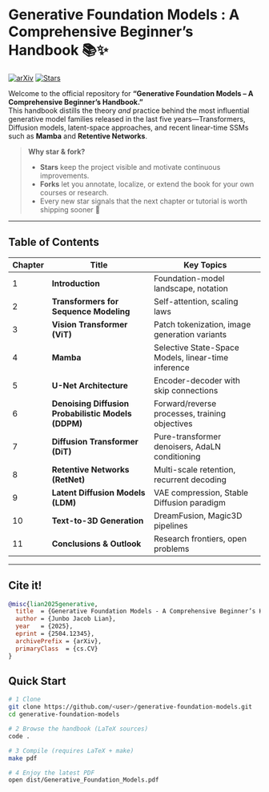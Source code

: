 # Generative Foundation Models : A Comprehensive Beginner’s Handbook 📚✨

[![arXiv](https://img.shields.io/badge/arXiv-2404.<arxiv-id>-b31b1b?logo=arxiv&logoColor=white)](https://arxiv.org/abs/2404.<arxiv-id>)
[![Stars](https://img.shields.io/github/stars/junbolian/Generative_Foundation_Models?style=social)](https://github.com/junbolian/Generative_Foundation_Models/stargazers)

Welcome to the official repository for **“Generative Foundation Models – A Comprehensive Beginner’s Handbook.”**  
This handbook distills the theory _and_ practice behind the most influential generative model families released in the last five years—Transformers, Diffusion models, latent-space approaches, and recent linear-time SSMs such as **Mamba** and **Retentive Networks**.

> **Why star & fork?**  
> - **Stars** keep the project visible and motivate continuous improvements.  
> - **Forks** let you annotate, localize, or extend the book for your own courses or research.  
> - Every new star signals that the next chapter or tutorial is worth shipping sooner 🚀

---

## Table of Contents

| Chapter | Title | Key Topics |
| ------- | ------------------------- | ------------------------------------------------------------ |
| 1 | **Introduction** | Foundation-model landscape, notation |
| 2 | **Transformers for Sequence Modeling** | Self-attention, scaling laws |
| 3 | **Vision Transformer (ViT)** | Patch tokenization, image generation variants |
| 4 | **Mamba** | Selective State-Space Models, linear-time inference |
| 5 | **U-Net Architecture** | Encoder-decoder with skip connections |
| 6 | **Denoising Diffusion Probabilistic Models (DDPM)** | Forward/reverse processes, training objectives |
| 7 | **Diffusion Transformer (DiT)** | Pure-transformer denoisers, AdaLN conditioning |
| 8 | **Retentive Networks (RetNet)** | Multi-scale retention, recurrent decoding |
| 9 | **Latent Diffusion Models (LDM)** | VAE compression, Stable Diffusion paradigm |
|10 | **Text-to-3D Generation** | DreamFusion, Magic3D pipelines |
|11 | **Conclusions & Outlook** | Research frontiers, open problems |

---


## Cite it!
```bibtex
@misc{lian2025generative,
  title  = {Generative Foundation Models - A Comprehensive Beginner’s Handbook},
  author = {Junbo Jacob Lian},
  year   = {2025},
  eprint = {2504.12345},
  archivePrefix = {arXiv},
  primaryClass  = {cs.CV}
}
```

## Quick Start

```bash
# 1 Clone
git clone https://github.com/<user>/generative-foundation-models.git
cd generative-foundation-models

# 2 Browse the handbook (LaTeX sources)
code .

# 3 Compile (requires LaTeX + make)
make pdf

# 4 Enjoy the latest PDF
open dist/Generative_Foundation_Models.pdf
